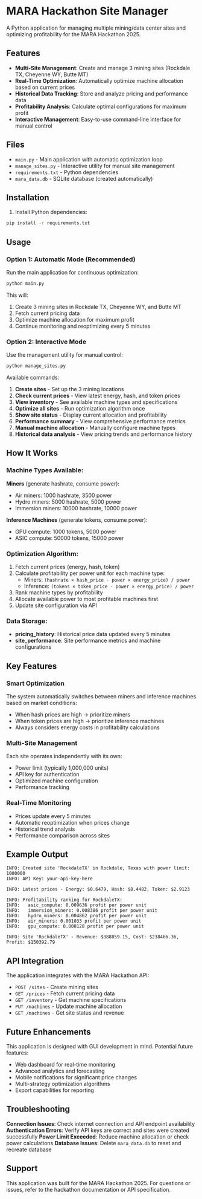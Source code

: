 # MARA Hackathon Site Manager

A Python application for managing multiple mining/data center sites and optimizing profitability for the MARA Hackathon 2025.

## Features

- **Multi-Site Management**: Create and manage 3 mining sites (Rockdale TX, Cheyenne WY, Butte MT)
- **Real-Time Optimization**: Automatically optimize machine allocation based on current prices
- **Historical Data Tracking**: Store and analyze pricing and performance data
- **Profitability Analysis**: Calculate optimal configurations for maximum profit
- **Interactive Management**: Easy-to-use command-line interface for manual control

## Files

- `main.py` - Main application with automatic optimization loop
- `manage_sites.py` - Interactive utility for manual site management
- `requirements.txt` - Python dependencies
- `mara_data.db` - SQLite database (created automatically)

## Installation

1. Install Python dependencies:
```bash
pip install -r requirements.txt
```

## Usage

### Option 1: Automatic Mode (Recommended)
Run the main application for continuous optimization:
```bash
python main.py
```

This will:
1. Create 3 mining sites in Rockdale TX, Cheyenne WY, and Butte MT
2. Fetch current pricing data
3. Optimize machine allocation for maximum profit
4. Continue monitoring and reoptimizing every 5 minutes

### Option 2: Interactive Mode
Use the management utility for manual control:
```bash
python manage_sites.py
```

Available commands:
1. **Create sites** - Set up the 3 mining locations
2. **Check current prices** - View latest energy, hash, and token prices
3. **View inventory** - See available machine types and specifications
4. **Optimize all sites** - Run optimization algorithm once
5. **Show site status** - Display current allocation and profitability
6. **Performance summary** - View comprehensive performance metrics
7. **Manual machine allocation** - Manually configure machine types
8. **Historical data analysis** - View pricing trends and performance history

## How It Works

### Machine Types Available:
**Miners** (generate hashrate, consume power):
- Air miners: 1000 hashrate, 3500 power
- Hydro miners: 5000 hashrate, 5000 power  
- Immersion miners: 10000 hashrate, 10000 power

**Inference Machines** (generate tokens, consume power):
- GPU compute: 1000 tokens, 5000 power
- ASIC compute: 50000 tokens, 15000 power

### Optimization Algorithm:
1. Fetch current prices (energy, hash, token)
2. Calculate profitability per power unit for each machine type:
   - Miners: `(hashrate × hash_price - power × energy_price) / power`
   - Inference: `(tokens × token_price - power × energy_price) / power`
3. Rank machine types by profitability
4. Allocate available power to most profitable machines first
5. Update site configuration via API

### Data Storage:
- **pricing_history**: Historical price data updated every 5 minutes
- **site_performance**: Site performance metrics and machine configurations

## Key Features

### Smart Optimization
The system automatically switches between miners and inference machines based on market conditions:
- When hash prices are high → prioritize miners
- When token prices are high → prioritize inference machines
- Always considers energy costs in profitability calculations

### Multi-Site Management
Each site operates independently with its own:
- Power limit (typically 1,000,000 units)
- API key for authentication
- Optimized machine configuration
- Performance tracking

### Real-Time Monitoring
- Prices update every 5 minutes
- Automatic reoptimization when prices change
- Historical trend analysis
- Performance comparison across sites

## Example Output

```
INFO: Created site 'RockdaleTX' in Rockdale, Texas with power limit: 1000000
INFO: API Key: your-api-key-here

INFO: Latest prices - Energy: $0.6479, Hash: $8.4482, Token: $2.9123

INFO: Profitability ranking for RockdaleTX:
INFO:   asic_compute: 0.009636 profit per power unit
INFO:   immersion_miners: 0.008386 profit per power unit
INFO:   hydro_miners: 0.004862 profit per power unit
INFO:   air_miners: 0.001033 profit per power unit
INFO:   gpu_compute: 0.000128 profit per power unit

INFO: Site 'RockdaleTX' - Revenue: $388859.15, Cost: $238466.36, Profit: $150392.79
```

## API Integration

The application integrates with the MARA Hackathon API:
- `POST /sites` - Create mining sites
- `GET /prices` - Fetch current pricing data
- `GET /inventory` - Get machine specifications
- `PUT /machines` - Update machine allocation
- `GET /machines` - Get site status and revenue

## Future Enhancements

This application is designed with GUI development in mind. Potential future features:
- Web dashboard for real-time monitoring
- Advanced analytics and forecasting
- Mobile notifications for significant price changes
- Multi-strategy optimization algorithms
- Export capabilities for reporting

## Troubleshooting

**Connection Issues**: Check internet connection and API endpoint availability
**Authentication Errors**: Verify API keys are correct and sites were created successfully
**Power Limit Exceeded**: Reduce machine allocation or check power calculations
**Database Issues**: Delete `mara_data.db` to reset and recreate database

## Support

This application was built for the MARA Hackathon 2025. For questions or issues, refer to the hackathon documentation or API specification. 